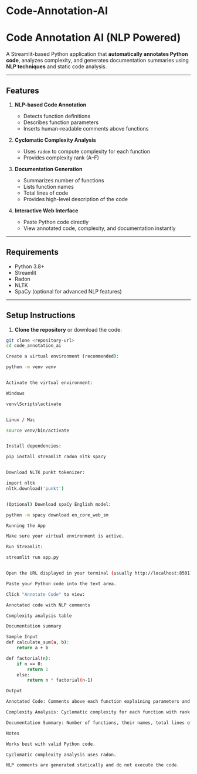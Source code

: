 # Code-Annotation-AI
# Code Annotation AI (NLP Powered)

A Streamlit-based Python application that **automatically annotates Python code**, analyzes complexity, and generates documentation summaries using **NLP techniques** and static code analysis.

---

## **Features**

1. **NLP-based Code Annotation**  
   - Detects function definitions  
   - Describes function parameters  
   - Inserts human-readable comments above functions

2. **Cyclomatic Complexity Analysis**  
   - Uses `radon` to compute complexity for each function  
   - Provides complexity rank (A–F)

3. **Documentation Generation**  
   - Summarizes number of functions  
   - Lists function names  
   - Total lines of code  
   - Provides high-level description of the code  

4. **Interactive Web Interface**  
   - Paste Python code directly  
   - View annotated code, complexity, and documentation instantly

---

## **Requirements**

- Python 3.8+  
- Streamlit  
- Radon  
- NLTK  
- SpaCy (optional for advanced NLP features)  

---

## **Setup Instructions**

1. **Clone the repository** or download the code:

```bash
git clone <repository-url>
cd code_annotation_ai

Create a virtual environment (recommended):

python -m venv venv


Activate the virtual environment:

Windows

venv\Scripts\activate


Linux / Mac

source venv/bin/activate


Install dependencies:

pip install streamlit radon nltk spacy


Download NLTK punkt tokenizer:

import nltk
nltk.download('punkt')


(Optional) Download spaCy English model:

python -m spacy download en_core_web_sm

Running the App

Make sure your virtual environment is active.

Run Streamlit:

streamlit run app.py


Open the URL displayed in your terminal (usually http://localhost:8501).

Paste your Python code into the text area.

Click "Annotate Code" to view:

Annotated code with NLP comments

Complexity analysis table

Documentation summary

Sample Input
def calculate_sum(a, b):
    return a + b

def factorial(n):
    if n == 0:
        return 1
    else:
        return n * factorial(n-1)

Output

Annotated Code: Comments above each function explaining parameters and purpose

Complexity Analysis: Cyclomatic complexity for each function with rank

Documentation Summary: Number of functions, their names, total lines of code, and description

Notes

Works best with valid Python code.

Cyclomatic complexity analysis uses radon.

NLP comments are generated statically and do not execute the code.


